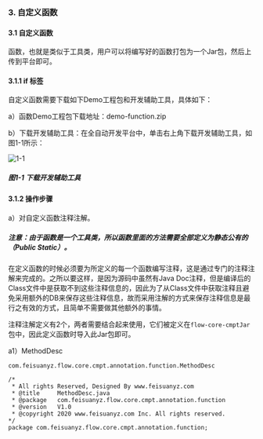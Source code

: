 ### 3. 自定义函数

#### 3.1 自定义函数

函数，也就是类似于工具类，用户可以将编写好的函数打包为一个Jar包，然后上传到平台即可。

#### 3.1.1 if 标签

自定义函数需要下载如下Demo工程包和开发辅助工具，具体如下：

a）函数Demo工程包下载地址：demo-function.zip

b）下载开发辅助工具：在全自动开发平台中，单击右上角下载开发辅助工具，如图1-1所示：

![1-1](https://www.feisuanyz.com/fsimage/gj-image/gj_0000_img.png)

##### 图1-1 下载开发辅助工具

#### 3.1.2 操作步骤

a）对自定义函数注释注解。

##### 注意：由于函数是一个工具类，所以函数里面的方法需要全部定义为静态公有的（Public Static）。

在定义函数的时候必须要为所定义的每一个函数编写注释，这是通过专门的注释注解来完成的。之所以要这样，是因为源码中虽然有Java Doc注释，但是编译后的Class文件中是获取不到这些注释信息的，因此为了从Class文件中获取注释且避免采用额外的DB来保存这些注释信息，故而采用注解的方式来保存注释信息是最行之有效的方式，且简单不需要做其他额外的事情。

注释注解定义有2个，两者需要结合起来使用，它们被定义在` flow-core-cmptJar `包中，因此定义函数时导入此Jar包即可。

a1）MethodDesc

`com.feisuanyz.flow.core.cmpt.annotation.function.MethodDesc`

```
/* 
 * All rights Reserved, Designed By www.feisuanyz.com
 * @title     MethodDesc.java   
 * @package   com.feisuanyz.flow.core.cmpt.annotation.function   
 * @version   V1.0 
 * @copyright 2020 www.feisuanyz.com Inc. All rights reserved.
*/
package com.feisuanyz.flow.core.cmpt.annotation.function;
